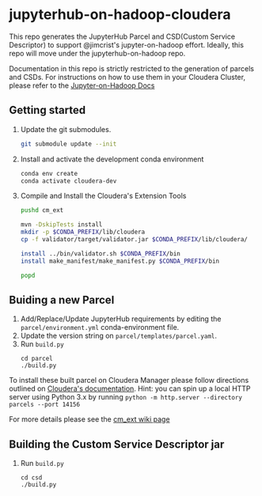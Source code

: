 # jupyterhub-on-hadoop-cloudera
This repo generates the JupyterHub Parcel and CSD(Custom Service Descriptor) to support 
@jimcrist's jupyter-on-hadoop effort. Ideally, this repo will move under the 
jupyterhub-on-hadoop repo.

Documentation in this repo is strictly restricted to the generation of parcels and CSDs.
For instructions on how to use them in your Cloudera Cluster, please refer to the
[Jupyter-on-Hadoop Docs][1]


## Getting started
  1. Update the git submodules.
     ```bash
     git submodule update --init
     ```
  2. Install and activate the development conda environment 
     ```bash
     conda env create
     conda activate cloudera-dev
     ```
  3. Compile and Install the Cloudera's Extension Tools
     ```bash
     pushd cm_ext 
     
     mvn -DskipTests install 
     mkdir -p $CONDA_PREFIX/lib/cloudera
     cp -f validator/target/validator.jar $CONDA_PREFIX/lib/cloudera/
     
     install ../bin/validator.sh $CONDA_PREFIX/bin
     install make_manifest/make_manifest.py $CONDA_PREFIX/bin
     
     popd
     ```
     
## Buiding a new Parcel
  1. Add/Replace/Update JupyterHub requirements by editing the
     `parcel/environment.yml` conda-environment file.
  3. Update the version string on `parcel/templates/parcel.yaml`.
  2. Run `build.py`
     ```
     cd parcel
     ./build.py
     ```
  
  To install these built parcel on Cloudera Manager please follow directions outlined
  on [Cloudera's documentation][2]. Hint: you can spin up a local HTTP server using 
  Python 3.x by running `python -m http.server --directory parcels --port 14156`
  
  For more details please see the [cm_ext wiki page][3]

## Building the Custom Service Descriptor jar

  1. Run `build.py`
     ```
     cd csd
     ./build.py
     ```

  [1]: https://jcrist.github.io/jupyterhub-on-hadoop/
  [2]: https://www.cloudera.com/documentation/enterprise/latest/topics/cm_ig_parcels.html
  [3]: https://github.com/cloudera/cm_ext/wiki